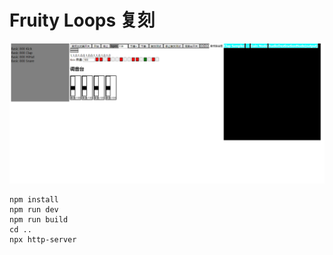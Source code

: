 # Fruity Loops 复刻
<img src="showcase.png">

```
npm install
npm run dev
npm run build
cd ..
npx http-server
```